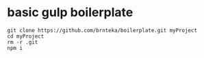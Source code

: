 # basic gulp boilerplate
```
git clone https://github.com/brnteka/boilerplate.git myProject
cd myProject
rm -r .git
npm i
```

